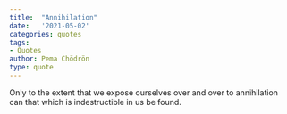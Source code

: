 ```yaml
---
title:  "Annihilation"
date:   '2021-05-02'
categories: quotes
tags:
- Quotes
author: Pema Chödrön
type: quote
---
```


Only to the extent that we expose ourselves over and over to annihilation can that which is indestructible in us be found.
